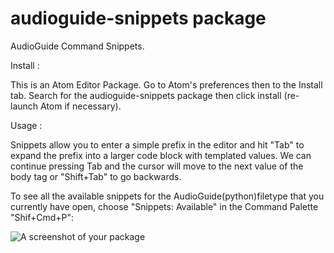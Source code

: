 # audioguide-snippets package

AudioGuide Command Snippets.

Install :

This is an Atom Editor Package. Go to Atom's preferences then to the Install tab.
Search for the audioguide-snippets package then click install (re-launch Atom if necessary).

Usage :

Snippets allow you to enter a simple prefix in the editor and hit "Tab" to expand the prefix into a larger code block with templated values. We can continue pressing Tab and the cursor will move to the next value of the body tag or "Shift+Tab" to go backwards.

To see all the available snippets for the AudioGuide(python)filetype that you currently have open, choose "Snippets: Available" in the Command Palette "Shif+Cmd+P":


![A screenshot of your package](https://github.com/nadirB/audioguide-snippets/blob/main/audioguide-snippets_01.gif)
